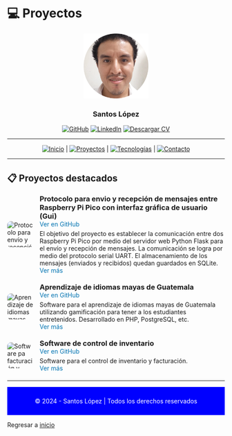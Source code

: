 # 💻 Proyectos

<div align="center">
  <img src="img/santoslopez.png" alt="Foto de Perfil de Santos" width="150"/>
  <h3>Santos López</h3>
  <!--p>
    <strong>Ingeniero de Software y Desarrollador Web</strong><br/>
    Especializado en desarrollo web full stack, apasionado por soluciones digitales.
  </p-->

  <div align="center">
    <!--img src="https://visitor-badge.laobi.icu/badge?page_id=santoslopez.github.io" alt="Contador de visitas"-->
    <a href="https://github.com/santoslopez" target="_blank"><img src="https://img.shields.io/badge/-GitHub-000000?logo=github&logoColor=fff" alt="GitHub"/></a>
    <a href="https://linkedin.com/in/lopezsantos" target="_blank"><img src="https://img.shields.io/badge/-LinkedIn-0077B5?logo=linkedin&logoColor=fff" alt="LinkedIn"/></a>
    <a href="https://santoslopez.github.io/assets/cv/resume.pdf" target="_blank"><img src="https://img.shields.io/badge/-Descargar%20Currículum-%231E1E1E?logo=pdf&logoColor=fff" alt="Descargar CV"/></a>
  </div>
</div>

---

<div align="center">
  <a href="README.md"><img src="https://img.shields.io/badge/-Inicio-007bff?logo=home&logoColor=fff" alt="Inicio"/></a> | 
  <a href="proyectos.md"><img src="https://img.shields.io/badge/-Proyectos-28a745?logo=project-diagram&logoColor=fff" alt="Proyectos"/></a> |
  <a href="tecnologias.md"><img src="https://img.shields.io/badge/-Tecnologías-ff6347?logo=tools&logoColor=fff" alt="Tecnologías"/></a> |
  <a href="contactar.md"><img src="https://img.shields.io/badge/-Contacto-007bff?logo=envelope&logoColor=fff" alt="Contacto"/></a>
</div>




---


## 📋 Proyectos destacados

<div style="display: flex; align-items: center; margin-bottom: 20px;">
  <img src="https://santoslopez.github.io/assets/posts/rpp-flask/diagrama-protoboard-raspberrys-uart.webp" alt="Protocolo para envío y recepción de mensajes entre Raspberry Pi Pico con interfaz gráfica de usuario" style="width: 60px; height: 60px; border-radius: 8px; margin-right: 15px;">
  <div>
    <h3 style="margin: 0;">Protocolo para envio y recepción de mensajes entre Raspberry Pi Pico con interfaz gráfica de usuario (Gui)</h3>
    <a href="https://github.com/santoslopez/RaspberryPiPico-Gui-Serial-Uart" style="color: #0073b1; text-decoration: none;">Ver en GitHub</a>
    <p style="margin: 5px 0 0;">El objetivo del proyecto es establecer la comunicación entre dos Raspberry Pi Pico por medio del servidor web Python Flask para el envío y recepción de mensajes. La comunicación se logra por medio del protocolo serial UART. El almacenamiento de los mensajes (enviados y recibidos) quedan guardados en SQLite.</p>
    <a href="https://santoslopez.me/raspberry-pi-pico-serial-uart-gui" style="color: #0073b1; text-decoration: none;">Ver más</a>
  </div>
</div>

<div style="display: flex; align-items: center; margin-bottom: 20px;">
  <img src="https://santoslopez.github.io/assets/posts/perseverancia/21.webp" alt="Aprendizaje de idiomas mayas de Guatemala" style="width: 60px; height: 60px; border-radius: 8px; margin-right: 15px;">
  <div>
    <h3 style="margin: 0;">Aprendizaje de idiomas mayas de Guatemala</h3>
    <a href="https://github.com/santoslopez/software-idiomas-mayas" style="color: #0073b1; text-decoration: none;">Ver en GitHub</a>
    <p style="margin: 5px 0 0;">Software para el aprendizaje de idiomas mayas de Guatemala utilizando gamificación para tener a los estudiantes entretenidos. Desarrollado en PHP, PostgreSQL, etc.</p>
    <a href="https://santoslopez.github.io/idiomas-mayas-guatemala-software" style="color: #0073b1; text-decoration: none;">Ver más</a>
  </div>
</div>

<div style="display: flex; align-items: center; margin-bottom: 20px;">
  <img src="https://santoslopez.github.io/assets/posts/software-inventario/5.webp" alt="Software pa facturación y control de inventario" style="width: 60px; height: 60px; border-radius: 8px; margin-right: 15px;">
  <div>
    <h3 style="margin: 0;">Software de control de inventario</h3>
    <a href="https://github.com/santoslopez/sistema-inventario-facturacion" style="color: #0073b1; text-decoration: none;">Ver en GitHub</a>
    <p style="margin: 5px 0 0;">Software para el control de inventario y facturación.</p>
     <a href="https://santoslopez.github.io/software-inventario-php-postgresql" style="color: #0073b1; text-decoration: none;">Ver más</a>
  </div>
</div>

---
<div align="center" style="background-color: blue; color: white; padding: 10px;">
  <p>© 2024 - Santos López | Todos los derechos reservados</p>
</div>


Regresar a <a href="https://github.com/santoslopez">inicio</a>
